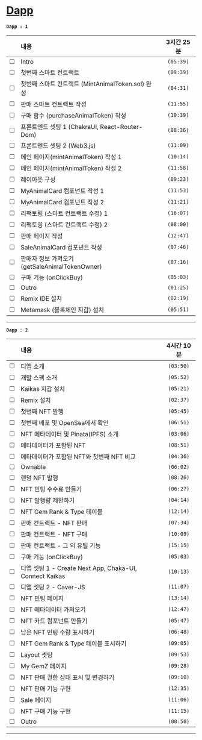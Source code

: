 # [Dapp](https://www.inflearn.com/course/%EB%94%94%EC%95%B1-%ED%94%84%EB%A1%9C%EC%A0%9D%ED%8A%B8#)

**`Dapp : 1`**

<!-- 미완료 &#9744; -->
<!-- 완료 &#9745; -->

|         | 내용                                              |     | 3시간 25분 |
| :-----: | :------------------------------------------------ | :-: | :--------: |
| &#9744; | Intro                                             |     | `(05:39)`  |
| &#9744; | 첫번째 스마트 컨트랙트                            |     | `(09:39)`  |
| &#9744; | 첫번째 스마트 컨트랙트 (MintAnimalToken.sol) 완성 |     | `(04:31)`  |
| &#9744; | 판매 스마트 컨트랙트 작성                         |     | `(11:55)`  |
| &#9744; | 구매 함수 (purchaseAnimalToken) 작성              |     | `(10:39)`  |
| &#9744; | 프론트엔드 셋팅 1 (ChakraUI, React-Router-Dom)    |     | `(08:36)`  |
| &#9744; | 프론트엔드 셋팅 2 (Web3.js)                       |     | `(11:09)`  |
| &#9744; | 메인 페이지(mintAnimalToken) 작성 1               |     | `(10:14)`  |
| &#9744; | 메인 페이지(mintAnimalToken) 작성 2               |     | `(11:58)`  |
| &#9744; | 레이아웃 구성                                     |     | `(09:23)`  |
| &#9744; | MyAnimalCard 컴포넌트 작성 1                      |     | `(11:53)`  |
| &#9744; | MyAnimalCard 컴포넌트 작성 2                      |     | `(11:21)`  |
| &#9744; | 리팩토링 (스마트 컨트랙트 수정) 1                 |     | `(16:07)`  |
| &#9744; | 리팩토링 (스마트 컨트랙트 수정) 2                 |     | `(08:00)`  |
| &#9744; | 판매 페이지 작성                                  |     | `(12:47)`  |
| &#9744; | SaleAnimalCard 컴포넌트 작성                      |     | `(07:46)`  |
| &#9744; | 판매자 정보 가져오기 (getSaleAnimalTokenOwner)    |     | `(07:16)`  |
| &#9744; | 구매 기능 (onClickBuy)                            |     | `(05:03)`  |
| &#9744; | Outro                                             |     | `(01:25)`  |
| &#9744; | Remix IDE 설치                                    |     | `(02:19)`  |
| &#9744; | Metamask (블록체인 지갑) 설치                     |     | `(05:51)`  |

---

**`Dapp : 2`**

<!-- 미완료 &#9744; -->
<!-- 완료 &#9745; -->

|         | 내용                                                    |     | 4시간 10분 |
| :-----: | :------------------------------------------------------ | :-: | :--------: |
| &#9744; | 디앱 소개                                               |     | `(03:50)`  |
| &#9744; | 개발 스펙 소개                                          |     | `(05:52)`  |
| &#9744; | Kaikas 지갑 설치                                        |     | `(05:21)`  |
| &#9744; | Remix 설치                                              |     | `(02:37)`  |
| &#9744; | 첫번째 NFT 발행                                         |     | `(05:45)`  |
| &#9744; | 첫번째 배포 및 OpenSea에서 확인                         |     | `(06:51)`  |
| &#9744; | NFT 메타데이터 및 Pinata(IPFS) 소개                     |     | `(03:06)`  |
| &#9744; | 메타데이터가 포함된 NFT                                 |     | `(08:51)`  |
| &#9744; | 메타데이터가 포함된 NFT와 첫번째 NFT 비교               |     | `(04:36)`  |
| &#9744; | Ownable                                                 |     | `(06:02)`  |
| &#9744; | 랜덤 NFT 발행                                           |     | `(08:26)`  |
| &#9744; | NFT 민팅 수수료 만들기                                  |     | `(06:27)`  |
| &#9744; | NFT 발행량 제한하기                                     |     | `(04:14)`  |
| &#9744; | NFT Gem Rank & Type 테이블                              |     | `(12:14)`  |
| &#9744; | 판매 컨트랙트 - NFT 판매                                |     | `(07:34)`  |
| &#9744; | 판매 컨트랙트 - NFT 구매                                |     | `(10:09)`  |
| &#9744; | 판매 컨트랙트 - 그 외 유틸 기능                         |     | `(15:15)`  |
| &#9744; | 구매 기능 (onClickBuy)                                  |     | `(05:03)`  |
| &#9744; | 디앱 셋팅 1 - Create Next App, Chaka-UI, Connect Kaikas |     | `(10:13)`  |
| &#9744; | 디앱 셋팅 2 - Caver-JS                                  |     | `(11:07)`  |
| &#9744; | NFT 민팅 페이지                                         |     | `(13:14)`  |
| &#9744; | NFT 메타데이터 가져오기                                 |     | `(12:47)`  |
| &#9744; | NFT 카드 컴포넌트 만들기                                |     | `(05:47)`  |
| &#9744; | 남은 NFT 민팅 수량 표시하기                             |     | `(06:48)`  |
| &#9744; | NFT Gem Rank & Type 테이블 표시하기                     |     | `(09:05)`  |
| &#9744; | Layout 셋팅                                             |     | `(09:53)`  |
| &#9744; | My GemZ 페이지                                          |     | `(09:28)`  |
| &#9744; | NFT 판매 권한 상태 표시 및 변경하기                     |     | `(09:10)`  |
| &#9744; | NFT 판매 기능 구현                                      |     | `(12:35)`  |
| &#9744; | Sale 페이지                                             |     | `(11:06)`  |
| &#9744; | NFT 구매 기능 구현                                      |     | `(11:15)`  |
| &#9744; | Outro                                                   |     | `(00:50)`  |

---

